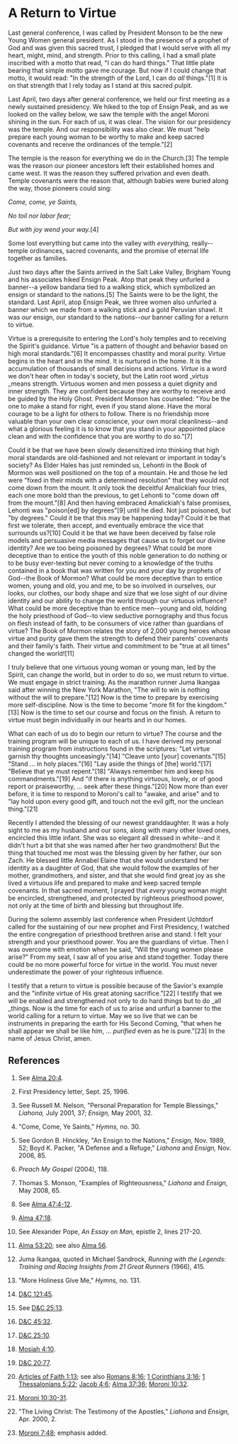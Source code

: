 # A Return to Virtue

Last general conference, I was called by President Monson to be the new Young
Women general president. As I stood in the presence of a prophet of God and
was given this sacred trust, I pledged that I would serve with all my heart,
might, mind, and strength. Prior to this calling, I had a small plate
inscribed with a motto that read, "I can do hard things." That little plate
bearing that simple motto gave me courage. But now if I could change that
motto, it would read: "In the strength of the Lord, I can do _all_ things."[1]
It is on that strength that I rely today as I stand at this sacred pulpit.

Last April, two days after general conference, we held our first meeting as a
newly sustained presidency. We hiked to the top of Ensign Peak, and as we
looked on the valley below, we saw the temple with the angel Moroni shining in
the sun. For each of us, it was clear. The vision for our presidency was the
temple. And our responsibility was also clear. We must "help prepare each
young woman to be worthy to make and keep sacred covenants and receive the
ordinances of the temple."[2]

The temple is the reason for everything we do in the Church.[3] The temple was
the reason our pioneer ancestors left their established homes and came west.
It was the reason they suffered privation and even death. Temple covenants
were the reason that, although babies were buried along the way, those
pioneers could sing:

_Come, come, ye Saints,_

_No toil nor labor fear;_

_But with joy wend your way._[4]

Some lost everything but came into the valley with _everything,_ really--
temple ordinances, sacred covenants, and the promise of eternal life together
as families.

Just two days after the Saints arrived in the Salt Lake Valley, Brigham Young
and his associates hiked Ensign Peak. Atop that peak they unfurled a banner--a
yellow bandana tied to a walking stick, which symbolized an ensign or standard
to the nations.[5] The Saints were to be the light, the standard. Last April,
atop Ensign Peak, we three women also unfurled a banner which we made from a
walking stick and a gold Peruvian shawl. It was _our_ ensign, _our_ standard
to the nations--_our_ banner calling for a return to virtue.

Virtue is a prerequisite to entering the Lord's holy temples and to receiving
the Spirit's guidance. Virtue "is a pattern of thought and behavior based on
high moral standards."[6] It encompasses chastity and moral purity. Virtue
begins in the heart and in the mind. It is nurtured in the home. It is the
accumulation of thousands of small decisions and actions. _Virtue_ is a word
we don't hear often in today's society, but the Latin root word _virtus _means
strength. Virtuous women and men possess a quiet dignity and inner strength.
They are confident because they are worthy to receive and be guided by the
Holy Ghost. President Monson has counseled: "_You_ be the one to make a stand
for right, even if you stand alone. Have the moral courage to be a light for
others to follow. There is no friendship more valuable than your own clear
conscience, your own moral cleanliness--and what a glorious feeling it is to
know that you stand in your appointed place clean and with the confidence that
you are worthy to do so."[7]

Could it be that we have been slowly desensitized into thinking that high
moral standards are old-fashioned and not relevant or important in today's
society? As Elder Hales has just reminded us, Lehonti in the Book of Mormon
was well positioned on the top of a mountain. He and those he led were "fixed
in their minds with a determined resolution" that they would not come down
from the mount. It only took the deceitful Amalickiah four tries, each one
more bold than the previous, to get Lehonti to "come down off from the
mount."[8] And then having embraced Amalickiah's false promises, Lehonti was
"poison[ed] by degrees"[9] until he died. Not just poisoned, but "by degrees."
Could it be that this may be happening today? Could it be that first we
tolerate, then accept, and eventually embrace the vice that surrounds us?[10]
Could it be that we have been deceived by false role models and persuasive
media messages that cause us to forget our divine identity? Are we too being
poisoned by degrees? What could be more deceptive than to entice the youth of
this noble generation to do nothing or to be busy ever-texting but never
coming to a knowledge of the truths contained in a book that was written for
you and your day by prophets of God--the Book of Mormon? What could be more
deceptive than to entice women, young and old, you and me, to be so involved
in ourselves, our looks, our clothes, our body shape and size that we lose
sight of our divine identity and our ability to change the world through our
virtuous influence? What could be more deceptive than to entice men--young and
old, holding the holy priesthood of God--to view seductive pornography and
thus focus on flesh instead of faith, to be consumers of vice rather than
guardians of virtue? The Book of Mormon relates the story of 2,000 young
heroes whose virtue and purity gave them the strength to defend their parents'
covenants and their family's faith. Their virtue and commitment to be "true at
all times" changed the world![11]

I truly believe that one virtuous young woman or young man, led by the Spirit,
can change the world, but in order to do so, we must return to virtue. We must
engage in strict training. As the marathon runner Juma Ikangaa said after
winning the New York Marathon, "The will to win is nothing without the will to
prepare."[12] Now is the time to prepare by exercising more self-discipline.
Now is the time to become "more fit for the kingdom."[13] Now is the time to
set our course and focus on the finish. A return to virtue must begin
individually in our hearts and in our homes.

What can each of us do to begin our return to virtue? The course and the
training program will be unique to each of us. I have derived my personal
training program from instructions found in the scriptures: "Let virtue
garnish thy thoughts unceasingly."[14] "Cleave unto [your] covenants."[15]
"Stand ... in holy places."[16] "Lay aside the things of [the] world."[17]
"Believe that ye must repent."[18] "Always remember him and keep his
commandments."[19] And "if there is anything virtuous, lovely, or of good
report or praiseworthy, ... seek after these things."[20] Now more than ever
before, it is time to respond to Moroni's call to "awake, and arise" and to
"lay hold upon every good gift, and touch not the evil gift, nor the unclean
thing."[21]

Recently I attended the blessing of our newest granddaughter. It was a holy
sight to me as my husband and our sons, along with many other loved ones,
encircled this little infant. She was so elegant all dressed in white--and it
didn't hurt a bit that she was named after her two grandmothers! But the thing
that touched me most was the blessing given by her father, our son Zach. He
blessed little Annabel Elaine that she would understand her identity as a
daughter of God, that she would follow the examples of her mother,
grandmothers, and sister, and that she would find great joy as she lived a
virtuous life and prepared to make and keep sacred temple covenants. In that
sacred moment, I prayed that _every_ young woman might be encircled,
strengthened, and protected by righteous priesthood power, not only at the
time of birth and blessing but throughout life.

During the solemn assembly last conference when President Uchtdorf called for
the sustaining of our new prophet and First Presidency, I watched the entire
congregation of priesthood brethren arise and stand. I felt your strength and
your priesthood power. You are the guardians of virtue. Then I was overcome
with emotion when he said, "Will the young women please arise?" From my seat,
I saw all of you arise and stand together. Today there could be no more
powerful force for virtue in the world. You must never underestimate the power
of your righteous influence.

I testify that a return to virtue is possible because of the Savior's example
and the "infinite virtue of His great atoning sacrifice."[22] I testify that
we will be enabled and strengthened not only to do hard things but to do _all
_things. Now is the time for each of us to arise and unfurl a banner to the
world calling for a return to virtue. May we so live that we can be
instruments in preparing the earth for His Second Coming, "that when he shall
appear we shall be like him, ... _purified_ even as he is pure."[23] In the name
of Jesus Christ, amen.

## References

  1. See [Alma 20:4](https://www.lds.org/scriptures/bofm/alma/20.4?lang=eng#3).

  2. First Presidency letter, Sept. 25, 1996.

  3. See Russell M. Nelson, "Personal Preparation for Temple Blessings," _Liahona,_ July 2001, 37; _Ensign,_ May 2001, 32.

  4. "Come, Come, Ye Saints," _Hymns,_ no. 30.

  5. See Gordon B. Hinckley, "An Ensign to the Nations," _Ensign,_ Nov. 1989, 52; Boyd K. Packer, "A Defense and a Refuge," _Liahona_ and _Ensign,_ Nov. 2006, 85.

  6. _Preach My Gospel_ (2004), 118.

  7. Thomas S. Monson, "Examples of Righteousness," _Liahona_ and _Ensign,_ May 2008, 65.

  8. See [Alma 47:4-12](https://www.lds.org/scriptures/bofm/alma/47.4-12?lang=eng#3).

  9. [Alma 47:18](https://www.lds.org/scriptures/bofm/alma/47.18?lang=eng#17).

  10. See Alexander Pope, _An Essay on Man,_ epistle 2, lines 217-20.

  11. [Alma 53:20](https://www.lds.org/scriptures/bofm/alma/53.20?lang=eng#19); see also [Alma 56](https://www.lds.org/scriptures/bofm/alma/56?lang=eng).

  12. Juma Ikangaa, quoted in Michael Sandrock, _Running with the Legends: Training and Racing Insights from 21 Great Runners_ (1966), 415.

  13. "More Holiness Give Me," _Hymns,_ no. 131.

  14. [D&amp;C 121:45](https://www.lds.org/scriptures/dc-testament/dc/121.45?lang=eng#44).

  15. See [D&amp;C 25:13](https://www.lds.org/scriptures/dc-testament/dc/25.13?lang=eng#12).

  16. [D&amp;C 45:32](https://www.lds.org/scriptures/dc-testament/dc/45.32?lang=eng#31).

  17. [D&amp;C 25:10](https://www.lds.org/scriptures/dc-testament/dc/25.10?lang=eng#9).

  18. [Mosiah 4:10](https://www.lds.org/scriptures/bofm/mosiah/4.10?lang=eng#9).

  19. [D&amp;C 20:77](https://www.lds.org/scriptures/dc-testament/dc/20.77?lang=eng#76).

  20. [Articles of Faith 1:13](https://www.lds.org/scriptures/pgp/a-of-f/1.13?lang=eng#12); see also [Romans 8:16](https://www.lds.org/scriptures/nt/rom/8.16?lang=eng#15); [1 Corinthians 3:16](https://www.lds.org/scriptures/nt/1-cor/3.16?lang=eng#15); [1 Thessalonians 5:22](https://www.lds.org/scriptures/nt/1-thes/5.22?lang=eng#21); [Jacob 4:6](https://www.lds.org/scriptures/bofm/jacob/4.6?lang=eng#5); [Alma 37:36](https://www.lds.org/scriptures/bofm/alma/37.36?lang=eng#35); [Moroni 10:32](https://www.lds.org/scriptures/bofm/moro/10.32?lang=eng#31).

  21. [Moroni 10:30-31](https://www.lds.org/scriptures/bofm/moro/10.30-31?lang=eng#29).

  22. "The Living Christ: The Testimony of the Apostles," _Liahona_ and _Ensign,_ Apr. 2000, 2.

  23. [Moroni 7:48](https://www.lds.org/scriptures/bofm/moro/7.48?lang=eng#47); emphasis added.

